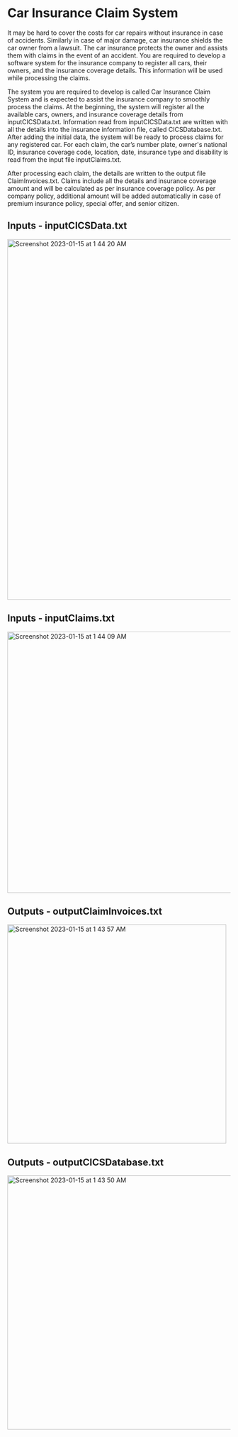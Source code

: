 
# Car Insurance Claim System

It may be hard to cover the costs for car repairs without insurance in case of accidents. Similarly in case of major damage, car insurance shields the car owner from a lawsuit. The car insurance protects the owner and assists them with claims in the event of an accident. You are required to develop a software system for the insurance company to register all cars, their owners, and the insurance coverage details. This information will be used while processing the claims. 

The system you are required to develop is called Car Insurance Claim System and is expected to assist the insurance company to smoothly process the claims. At the beginning, the system will register all the available cars, owners, and insurance coverage details from inputCICSData.txt. Information read from inputCICSData.txt are written with all the details into the insurance information file, called CICSDatabase.txt. After adding the initial data, the system will be ready to process claims for any registered car. For each claim, the car’s number plate, owner's national ID, insurance coverage code, location, date, insurance type and disability is read from the input file inputClaims.txt. 

After processing each claim, the details are written to the output file ClaimInvoices.txt. Claims include all the details and insurance coverage amount and will be calculated as per insurance coverage policy. As per company policy, additional amount will be added automatically in case of premium insurance policy, special offer, and senior citizen.



## Inputs - inputCICSData.txt
<img width="813" alt="Screenshot 2023-01-15 at 1 44 20 AM" src="https://user-images.githubusercontent.com/83821827/212508677-840b5e94-9017-4f72-a30a-073774b6b22f.png">


## Inputs - inputClaims.txt
<img width="589" alt="Screenshot 2023-01-15 at 1 44 09 AM" src="https://user-images.githubusercontent.com/83821827/212508683-a9ef80e8-1d26-481b-b9bc-67c0766ad69a.png">

## Outputs - outputClaimInvoices.txt
<img width="494" alt="Screenshot 2023-01-15 at 1 43 57 AM" src="https://user-images.githubusercontent.com/83821827/212508804-23e1e1a4-807e-45df-aacc-660621862f2e.png">


## Outputs - outputCICSDatabase.txt
<img width="573" alt="Screenshot 2023-01-15 at 1 43 50 AM" src="https://user-images.githubusercontent.com/83821827/212508808-a9bf0136-2920-4fe2-87b6-3abf81515788.png">

